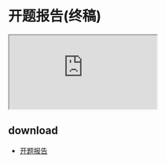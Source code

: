 # 开题报告(终稿)

<iframe src="https://docs.google.com/gview?url=https://github.com/dzylikecode/University-Thesis/blob/master/docs/Thesis-Proposal/thesis-proposal.doc"></iframe>

## download

- <a href="/docs/Thesis-Proposal/thesis-proposal.doc">开题报告</a>
